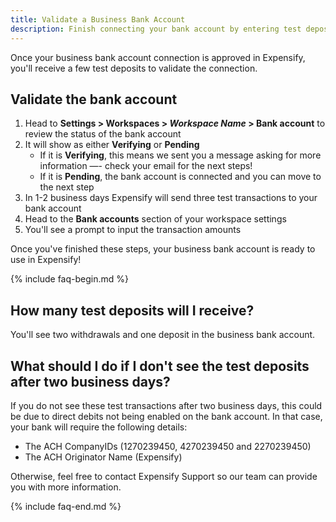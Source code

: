 ```yaml
---
title: Validate a Business Bank Account
description: Finish connecting your bank account by entering test deposits
---
```

<div id="new-expensify" markdown="1">

Once your business bank account connection is approved in Expensify, you'll receive a few test deposits to validate the connection. 

## Validate the bank account
1. Head to **Settings > Workspaces > _Workspace Name_ > Bank account** to review the status of the bank account
2. It will show as either **Verifying** or **Pending**
     - If it is **Verifying**, this means we sent you a message asking for more information —- check your email for the next steps! 
     - If it is **Pending**, the bank account is connected and you can move to the next step
3. In 1-2 business days Expensify will send three test transactions to your bank account
4. Head to the **Bank accounts** section of your workspace settings
5. You'll see a prompt to input the transaction amounts

Once you've finished these steps, your business bank account is ready to use in Expensify!

{% include faq-begin.md %}

## How many test deposits will I receive?

You'll see two withdrawals and one deposit in the business bank account. 

## What should I do if I don't see the test deposits after two business days? 

If you do not see these test transactions after two business days, this could be due to direct debits not being enabled on the bank account. In that case, your bank will require the following details:
- The ACH CompanyIDs (1270239450, 4270239450 and 2270239450) 
- The ACH Originator Name (Expensify)

Otherwise, feel free to contact Expensify Support so our team can provide you with more information. 

{% include faq-end.md %}

</div>
